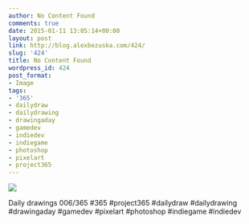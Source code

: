 ```yaml
---
author: No Content Found
comments: true
date: 2015-01-11 13:05:14+00:00
layout: post
link: http://blog.alexbezuska.com/424/
slug: '424'
title: No Content Found
wordpress_id: 424
post_format:
- Image
tags:
- '365'
- dailydraw
- dailydrawing
- drawingaday
- gamedev
- indiedev
- indiegame
- photoshop
- pixelart
- project365
---
```


![](/images/2015/01/tumblr_ni0kcrlJLk1u11b0ro1_1280.jpg)

Daily drawings 006/365 #365 #project365 #dailydraw #dailydrawing #drawingaday #gamedev #pixelart #photoshop #indiegame #indiedev
